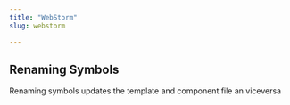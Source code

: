 ```yaml
---
title: "WebStorm"
slug: webstorm

---
```


## Renaming Symbols

Renaming symbols updates the template and component file an viceversa